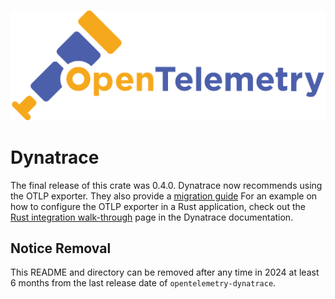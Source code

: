 ![OpenTelemetry — An observability framework for cloud-native software.][splash]

[splash]: https://raw.githubusercontent.com/open-telemetry/opentelemetry-rust/main/assets/logo-text.png

# Dynatrace

The final release of this crate was 0.4.0. Dynatrace now recommends using the OTLP exporter. They also provide a [migration guide]
For an example on how to configure the OTLP exporter in a Rust application, check out the [Rust integration walk-through] page in the Dynatrace documentation.

[migration guide]: https://www.dynatrace.com/support/help/shortlink/migrating-dynatrace-metrics-exporter-otlp-exporter#migrate-applications
[Rust integration walk-through]: https://www.dynatrace.com/support/help/shortlink/otel-wt-rust


## Notice Removal

This README and directory can be removed after any time in 2024 at least 6 months from the last release date of `opentelemetry-dynatrace`.
